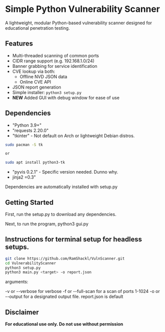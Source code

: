 # Simple Python Vulnerability Scanner

A lightweight, modular Python-based vulnerability scanner designed for educational penetration testing.

## Features
- Multi-threaded scanning of common ports
- CIDR range support (e.g. 192.168.1.0/24)
- Banner grabbing for service identification
- CVE lookup via both:
    - Offline NVD JSON data
    - Online CVE API
- JSON report generation
- Simple installer: `python3 setup.py`
- **NEW** Added GUI with debug window for ease of use

## Dependencies
- "Python 3.9+"
- "requests 2.20.0"
- "tkinter" - Not default on Arch or lightweight Debian distros.
```bash
sudo pacman -S tk 

or

sudo apt install python3-tk
```
- "pyvis 0.2.1" - Specific version needed. Dunno why.
- jinja2 =0.3"

Dependencies are automatically installed with setup.py

## Getting Started

First, run the setup.py to download any dependencies.

Next, to run the program, python3 gui.py

## Instructions for terminal setup for headless setups.

```bash
git clone https://github.com/RamShackl/VulnScanner.git
cd VulnerabilityScanner
python3 setup.py
python3 main.py <target> -o report.json
```

arguments:

-v or --verbose for verbose
-f or --full-scan for a scan of ports 1-1024
-o or --output for a designated output file. report.json is default

## Disclaimer
**For educational use only. Do not use without permission**